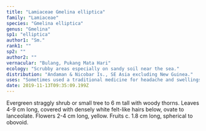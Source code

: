 ```yaml
---
title: "Lamiaceae Gmelina elliptica"
family: "Lamiaceae"
species: "Gmelina elliptica"
genus: "Gmelina"
sp1: "elliptica"
author1: "Sm."
rank1: ""
sp2: ""
author2: ""
vernacular: "Bulang, Pukang Mata Hari"
ecology: "Scrubby areas especially on sandy soil near the sea."
distribution: "Andaman & Nicobar Is., SE Asia excluding New Guinea."
uses: "Sometimes used a traditional medicine for headache and swellings."
date: 2019-11-13T09:35:09.199Z
---
```

Evergreen straggly shrub or small tree to 6 m tall with woody thorns. Leaves 4-9 cm long, covered with densely white felt-like hairs below, ovate to lanceolate. Flowers 2-4 cm long, yellow. Fruits c. 1.8 cm long, spherical to obovoid.